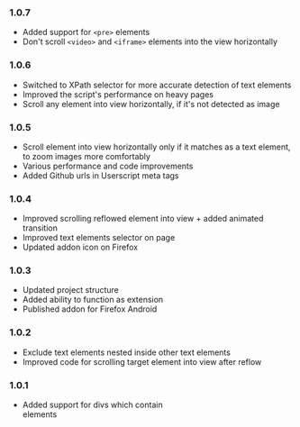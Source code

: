 ### 1.0.7
- Added support for `<pre>` elements
- Don't scroll `<video>` and `<iframe>` elements into the view horizontally

### 1.0.6
- Switched to XPath selector for more accurate detection of text elements
- Improved the script's performance on heavy pages
- Scroll any element into view horizontally, if it's not detected as image

### 1.0.5
- Scroll element into view horizontally only if it matches as a text element, to zoom images more comfortably
- Various performance and code improvements
- Added Github urls in Userscript meta tags 

### 1.0.4
- Improved scrolling reflowed element into view + added animated transition
- Improved text elements selector on page
- Updated addon icon on Firefox

### 1.0.3
- Updated project structure
- Added ability to function as extension
- Published addon for Firefox Android 

### 1.0.2
- Exclude text elements nested inside other text elements
- Improved code for scrolling target element into view after reflow

### 1.0.1
- Added support for divs which contain <br> elements